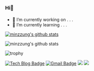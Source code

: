 ### Hi👋

<!--### Student who learns coding.-->
####
- 🔭 I’m currently working on . . .
- 🌱 I’m currently learning . . .

[![minzzung's github stats](https://github-readme-stats.vercel.app/api/top-langs/?username=minzzung&show_icons=true&hide_border=true&title_color=004386&icon_color=004386&layout=compact)](https://github.com/minzzung)

![minzzung's github stats](https://github-readme-stats.vercel.app/api?username=minzzung&show_icons=true)


![trophy](https://github-profile-trophy.vercel.app/?username=minzzung)   

[![Tech Blog Badge](http://img.shields.io/badge/-Tech%20blog-black?style=flat-square&logo=github&link=https://minzzung.github.io/)](https://minzzung.github.io/)
[![Gmail Badge](https://img.shields.io/badge/Gmail-d14836?style=flat-square&logo=Gmail&logoColor=white&link=mailto:dullini0205@gmail.com)](mailto:dullini0205@gmail.com)
<a href="https://www.instagram.com/minzung.e/" target="_blank"><img src="https://img.shields.io/badge/instagram-E4405F?style=flat-square&logo=Instagram&logoColor=white"/></a>
<a href="https://blog.naver.com/alswjd4656" target="_blank"><img src="https://img.shields.io/badge/naver.blog-03C75A?style=flat-square&logo=Naver&logoColor=white"/></a>   

<!--
**minzzung/minzzung** is a ✨ _special_ ✨ repository because its `README.md` (this file) appears on your GitHub profile.

Here are some ideas to get you started:

- 🔭 I’m currently working on ...
- 🌱 I’m currently learning ...
- 👯 I’m looking to collaborate on ...
- 🤔 I’m looking for help with ...
- 💬 Ask me about ...
- 📫 How to reach me: ...
- 😄 Pronouns: ...
- ⚡ Fun fact: ...
-->
